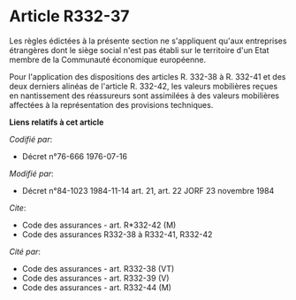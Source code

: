 # Article R332-37

Les règles édictées à la présente section ne s'appliquent qu'aux entreprises étrangères dont le siège social n'est pas établi
sur le territoire d'un Etat membre de la Communauté économique européenne.

Pour l'application des dispositions des articles R. 332-38 à R. 332-41 et des deux derniers alinéas de l'article R. 332-42,
les valeurs mobilières reçues en nantissement des réassureurs sont assimilées à des valeurs mobilières affectées à la
représentation des provisions techniques.

**Liens relatifs à cet article**

_Codifié par_:

  - Décret n°76-666 1976-07-16

_Modifié par_:

  - Décret n°84-1023 1984-11-14 art. 21, art. 22 JORF 23 novembre 1984

_Cite_:

  - Code des assurances - art. R*332-42 (M)
  - Code des assurances R332-38 à R332-41, R332-42

_Cité par_:

  - Code des assurances - art. R332-38 (VT)
  - Code des assurances - art. R332-39 (V)
  - Code des assurances - art. R332-44 (M)
